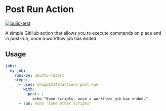 # Post Run Action

[![build-test](https://github.com/shogo82148/actions-post-run/actions/workflows/test.yml/badge.svg)](https://github.com/shogo82148/actions-post-run/actions/workflows/test.yml)

A simple GitHub action that allows you to execute commands on place and in post-run, once a workflow job has ended.

## Usage

```yaml
jobs:
  my-job:
    runs-on: ubuntu-latest
    steps:
      - uses: shogo82148/actions-post-run
        with:
          post: |
            echo "Some scripts, once a workflow job has ended."
      - run: echo "some other scripts"
```
